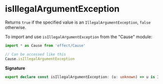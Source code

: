 # isIllegalArgumentException

Returns `true` if the specified value is an `IllegalArgumentException`, `false`
otherwise.

To import and use `isIllegalArgumentException` from the "Cause" module:

```ts
import * as Cause from 'effect/Cause'

// Can be accessed like this
Cause.isIllegalArgumentException
```

**Signature**

```ts
export declare const isIllegalArgumentException: (u: unknown) => u is IllegalArgumentException
```

